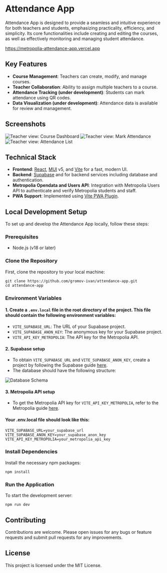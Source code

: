 # Attendance App

Attendance App is designed to provide a seamless and intuitive experience for both teachers and students, emphasizing practicality, efficiency, and simplicity. Its core functionalities include creating and editing the courses, as well as effectively monitoring and managing student attendance.

https://metropolia-attendance-app.vercel.app

## Key Features
- **Course Management**: Teachers can create, modify, and manage courses.
- **Teacher Collaboration**: Ability to assign multiple teachers to a course.
- **Attendance Tracking (under development)**: Students can mark attendance using QR codes.
- **Data Visualization (under development)**: Attendance data is available for review and management.

## Screenshots

<img src="https://github.com/gromov-ivan/attendance-app/assets/122451258/b549d6bb-46ec-4e2b-a1b2-e3555503c882" alt="Teacher view: Course Dashboard"/>
<img src="https://github.com/gromov-ivan/attendance-app/assets/122451258/9ad8be6e-258f-4889-a292-59e8451f6d79" alt="Teacher view: Mark Attendance"/>
<img src="https://github.com/gromov-ivan/attendance-app/assets/122451258/dbadaa15-1ab5-4980-b12b-2c4d05915010" alt="Teacher view: Attendance List"/>

## Technical Stack
- **Frontend**: [React](https://react.dev/), [MUI](https://mui.com/) v5, and [Vite](https://vitejs.dev/) for a fast, modern UI.
- **Backend**: [Supabase](https://supabase.com/) and for backend services including database and authentication.
- **Metropolia Opendata and Users API**: Integration with Metropolia Users API to authenticate and verify Metropolia students and staff.
- **PWA Support**: Implemented using [Vite PWA Plugin](https://vite-pwa-org.netlify.app/).

## Local Development Setup

To set up and develop the Attendance App locally, follow these steps:

### Prerequisites
- Node.js (v18 or later)

### Clone the Repository

First, clone the repository to your local machine:

```
git clone https://github.com/gromov-ivan/attendance-app.git
cd attendance-app
```

### Environment Variables

####  1. Create a `.env.local` file in the root directory of the project. This file should contain the following environment variables:

- `VITE_SUPABASE_URL`: The URL of your Supabase project.
- `VITE_SUPABASE_ANON_KEY`: The anonymous key for your Supabase project.
- `VITE_API_KEY_METROPOLIA`: The API key for the Metropolia API.

#### 2. Supabase setup
- To obtain `VITE_SUPABASE_URL` and `VITE_SUPABASE_ANON_KEY`, create a project by following the Supabase guide [here](https://supabase.com/docs/guides/getting-started/tutorials/with-react#create-a-project). 
- The database should have the following structure:
  
<img src="https://github.com/gromov-ivan/attendance-app/assets/122451258/04fecbaf-a02c-4e2f-a574-d27c2a3f0618" alt="Database Schema"/>

#### 3. Metropolia API setup
- To get the Metropolia API key for `VITE_API_KEY_METROPOLIA`, refer to the Metropolia guide [here](https://wiki.metropolia.fi/pages/viewpage.action?pageId=84543748).

#### Your .env.local file should look like this:

```
VITE_SUPABASE_URL=your_supabase_url
VITE_SUPABASE_ANON_KEY=your_supabase_anon_key
VITE_API_KEY_METROPOLIA=your_metropolia_api_key
```

### Install Dependencies
Install the necessary npm packages:

```
npm install
```

### Run the Application
To start the development server:

```
npm run dev
```

## Contributing
Contributions are welcome. Please open issues for any bugs or feature requests and submit pull requests for any improvements.

## License
This project is licensed under the MIT License.
